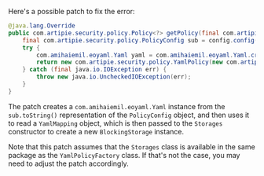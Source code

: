 Here's a possible patch to fix the error:
```java
@java.lang.Override
public com.artipie.security.policy.Policy<?> getPolicy(final com.artipie.security.policy.PolicyConfig config) {
    final com.artipie.security.policy.PolicyConfig sub = config.config("storage");
    try {
        com.amihaiemil.eoyaml.Yaml yaml = com.amihaiemil.eoyaml.Yaml.createYamlInput(sub.toString());
        return new com.artipie.security.policy.YamlPolicy(new com.artipie.asto.blocking.BlockingStorage(new com.artipie.security.policy.Storages(yaml.readYamlMapping())));
    } catch (final java.io.IOException err) {
        throw new java.io.UncheckedIOException(err);
    }
}
```
The patch creates a `com.amihaiemil.eoyaml.Yaml` instance from the `sub.toString()` representation of the `PolicyConfig` object, and then uses it to read a `YamlMapping` object, which is then passed to the `Storages` constructor to create a new `BlockingStorage` instance.

Note that this patch assumes that the `Storages` class is available in the same package as the `YamlPolicyFactory` class. If that's not the case, you may need to adjust the patch accordingly.